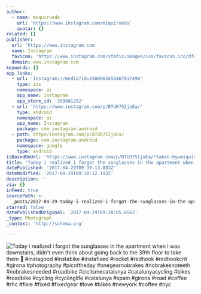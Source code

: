 ```yaml
---
author:
  - name: miquirueda
    url: 'https://www.instagram.com/miquirueda'
    avatar: {}
related: []
publisher:
  url: 'https://www.instagram.com'
  name: Instagram
  favicon: 'https://www.instagram.com/static/images/ico/favicon.ico/dfa85bb1fd63.ico'
  domain: www.instagram.com
keywords: []
app_links:
  - url: 'instagram://media?id=1500903458407817498'
    type: ios
    namespace: ai
    app_name: Instagram
    app_store_id: '389801252'
  - url: 'https://www.instagram.com/p/BTUR75IjaEa/'
    type: android
    namespace: ai
    app_name: Instagram
    package: com.instagram.android
  - path: https/instagram.com/p/BTUR75IjaEa/
    package: com.instagram.android
    namespace: google
    type: android
isBasedOnUrl: 'https://www.instagram.com/p/BTUR75IjaEa/?taken-by=miquirueda'
title: "Today i realized i forgot the sunglasses in the apartment when i was downstairs, didn't even think about going back to the 39th floor to take them \uD83D\uDE02 #instagood #instabike #instafixed #rocket #redhook #redhookcrit #girona #photography #picoftheday #onegearnobrakes #nobrakesnoteeth #nobrakesneeded #roadbike #ciclismecatalunya #catalunyacycling #bikes #roadbike #cycling #cyclinglife #catalunya #spain #girona #road #coffee #rhc #fixie #fixed #fixedgear #love #bikes #newyork #coffee #nyc"
datePublished: '2017-04-29T09:30:13.883Z'
dateModified: '2017-04-29T09:30:12.193Z'
description: ''
via: {}
inFeed: true
sourcePath: >-
  _posts/2017-04-29-today-i-realized-i-forgot-the-sunglasses-in-the-apartment-wh.md
starred: false
datePublishedOriginal: '2017-04-29T09:28:05.656Z'
_type: Photograph
_context: 'http://schema.org'

---
```

![Today i realized i forgot the sunglasses in the apartment when i was downstairs, didn't even think about going back to the 39th floor to take them  #instagood #instabike #instafixed #rocket #redhook #redhookcrit #girona #photography #picoftheday #onegearnobrakes #nobrakesnoteeth #nobrakesneeded #roadbike #ciclismecatalunya #catalunyacycling #bikes #roadbike #cycling #cyclinglife #catalunya #spain #girona #road #coffee #rhc #fixie #fixed #fixedgear #love #bikes #newyork #coffee #nyc](https://scontent.cdninstagram.com/t51.2885-15/sh0.08/e35/p640x640/18160410_825561184274621_4292694614055321600_n.jpg)